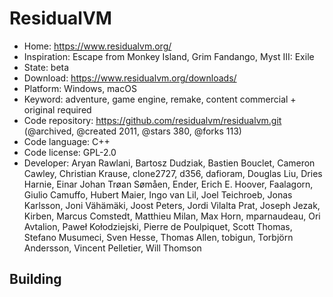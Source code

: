 # ResidualVM

- Home: https://www.residualvm.org/
- Inspiration: Escape from Monkey Island, Grim Fandango, Myst III: Exile
- State: beta
- Download: https://www.residualvm.org/downloads/
- Platform: Windows, macOS
- Keyword: adventure, game engine, remake, content commercial + original required
- Code repository: https://github.com/residualvm/residualvm.git (@archived, @created 2011, @stars 380, @forks 113)
- Code language: C++
- Code license: GPL-2.0
- Developer: Aryan Rawlani, Bartosz Dudziak, Bastien Bouclet, Cameron Cawley, Christian Krause, clone2727, d356, dafioram, Douglas Liu, Dries Harnie, Einar Johan Trøan Sømåen, Ender, Erich E. Hoover, Faalagorn, Giulio Camuffo, Hubert Maier, Ingo van Lil, Joel Teichroeb, Jonas Karlsson, Joni Vähämäki, Joost Peters, Jordi Vilalta Prat, Joseph Jezak, Kirben, Marcus Comstedt, Matthieu Milan, Max Horn, mparnaudeau, Ori Avtalion, Paweł Kołodziejski, Pierre de Poulpiquet, Scott Thomas, Stefano Musumeci, Sven Hesse, Thomas Allen, tobigun, Torbjörn Andersson, Vincent Pelletier, Will Thomson

## Building
